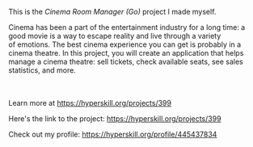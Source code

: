This is the *Cinema Room Manager (Go)* project I made myself.


<p>Cinema has been a part of the entertainment industry for a long time: a good movie is a way to escape reality and live through a variety of emotions. The best cinema experience you can get is probably in a cinema theatre. In this project, you will create an application that helps manage a cinema theatre: sell tickets, check available seats, see sales statistics, and more.</p><br/><br/>Learn more at <a href="https://hyperskill.org/projects/399?utm_source=ide&utm_medium=ide&utm_campaign=ide&utm_content=project-card">https://hyperskill.org/projects/399</a>

Here's the link to the project: https://hyperskill.org/projects/399

Check out my profile: https://hyperskill.org/profile/445437834